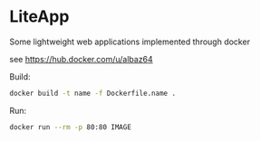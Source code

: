 # LiteApp

 Some lightweight web applications implemented through docker

 see <https://hub.docker.com/u/albaz64>

 Build:

```bash
docker build -t name -f Dockerfile.name .
```

 Run:

```bash
docker run --rm -p 80:80 IMAGE
```
